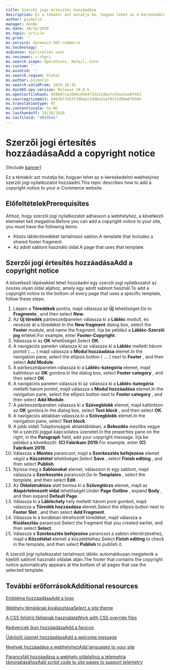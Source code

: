 ```yaml
---
title: Szerzői jogi értesítés hozzáadása
description: Ez a témakör azt mutatja be, hogyan lehet az e-kereskedelmi webhelyhez szerzői jogi nyilatkozatot hozzáadni.
author: psimolin
manager: AnnBe
ms.date: 10/16/2020
ms.topic: article
ms.prod: ''
ms.service: dynamics-365-commerce
ms.technology: ''
audience: Application user
ms.reviewer: v-chgri
ms.search.scope: Operations, Retail, Core
ms.custom: ''
ms.assetid: ''
ms.search.region: Global
ms.author: psimolin
ms.search.validFrom: 2019-10-31
ms.dyn365.ops.version: Release 10.0.5
ms.openlocfilehash: 838047cac694c65047332e146a7c43ee2ae0f401
ms.sourcegitcommit: b063bf3a52f19baa11ddba31ef9313d58a0f610e
ms.translationtype: HT
ms.contentlocale: hu-HU
ms.lasthandoff: 10/16/2020
ms.locfileid: "4019541"
---
```

# <a name="add-a-copyright-notice"></a><span data-ttu-id="7c81f-103">Szerzői jogi értesítés hozzáadása</span><span class="sxs-lookup"><span data-stu-id="7c81f-103">Add a copyright notice</span></span>

[!include [banner](includes/banner.md)]

<span data-ttu-id="7c81f-104">Ez a témakör azt mutatja be, hogyan lehet az e-kereskedelmi webhelyhez szerzői jogi nyilatkozatot hozzáadni.</span><span class="sxs-lookup"><span data-stu-id="7c81f-104">This topic describes how to add a copyright notice to your e-Commerce website.</span></span>

## <a name="prerequisites"></a><span data-ttu-id="7c81f-105">Előfeltételek</span><span class="sxs-lookup"><span data-stu-id="7c81f-105">Prerequisites</span></span>

<span data-ttu-id="7c81f-106">Ahhoz, hogy szerzői jogi nyilatkozatot adhasson a webhelyhez, a következő elemeket kell megadnia:</span><span class="sxs-lookup"><span data-stu-id="7c81f-106">Before you can add a copyright notice to your site, you must have the following items:</span></span>

- <span data-ttu-id="7c81f-107">Közös lábléctöredéket tartalmazó sablon.</span><span class="sxs-lookup"><span data-stu-id="7c81f-107">A template that includes a shared footer fragment.</span></span>
- <span data-ttu-id="7c81f-108">Az adott sablont használó oldal.</span><span class="sxs-lookup"><span data-stu-id="7c81f-108">A page that uses that template.</span></span>

## <a name="add-a-copyright-notice"></a><span data-ttu-id="7c81f-109">Szerzői jogi értesítés hozzáadása</span><span class="sxs-lookup"><span data-stu-id="7c81f-109">Add a copyright notice</span></span>

<span data-ttu-id="7c81f-110">A következő lépésekkel lehet hozzáadni egy szerzői jogi nyilatkozatot az összes olyan oldal aljához, amely egy adott sablont használ.</span><span class="sxs-lookup"><span data-stu-id="7c81f-110">To add a copyright notice to the bottom of every page that uses a specific template, follow these steps.</span></span>

1. <span data-ttu-id="7c81f-111">Lépjen a **Töredékek** pontra, majd válassza az **Új** lehetőséget.</span><span class="sxs-lookup"><span data-stu-id="7c81f-111">Go to **Fragments** , and then select **New**.</span></span>
1. <span data-ttu-id="7c81f-112">Az **Új töredék** párbeszédpanelen válassza ki a **Lábléc** modult, és nevezze át a töredéket.</span><span class="sxs-lookup"><span data-stu-id="7c81f-112">In the **New fragment** dialog box, select the **Footer** module, and name the fragment.</span></span> <span data-ttu-id="7c81f-113">Írja be például a **Lábléc-Szerzői jog** értéket.</span><span class="sxs-lookup"><span data-stu-id="7c81f-113">For example, enter **Footer-Copyright**.</span></span>
1. <span data-ttu-id="7c81f-114">Válassza ki az **OK** lehetőséget.</span><span class="sxs-lookup"><span data-stu-id="7c81f-114">Select **OK**.</span></span>
1. <span data-ttu-id="7c81f-115">A navigációs panelen válassza ki az válassza ki a **Lábléc** melletti három pontot ( **…** ) majd válassza a **Modul hozzáadása** elemet.</span><span class="sxs-lookup"><span data-stu-id="7c81f-115">In the navigation pane, select the ellipsis button ( **...** ) next to **Footer** , and then select **Add Module**.</span></span>
1. <span data-ttu-id="7c81f-116">A párbeszédpanelen válassza ki a **Lábléc-kategória** elemet, majd kattintson az **OK** gombra.</span><span class="sxs-lookup"><span data-stu-id="7c81f-116">In the dialog box, select **Footer category** , and then select **OK**.</span></span>
1. <span data-ttu-id="7c81f-117">A navigációs panelen válassza ki az válassza ki a **Lábléc-kategória** melletti három pontot, majd válassza a **Modul hozzáadása** elemet.</span><span class="sxs-lookup"><span data-stu-id="7c81f-117">In the navigation pane, select the ellipsis button next to **Footer category** , and then select **Add Module**.</span></span>
1. <span data-ttu-id="7c81f-118">A párbeszédpanelen válassza ki a **Szövegblokk** elemet, majd kattintson az **OK** gombra.</span><span class="sxs-lookup"><span data-stu-id="7c81f-118">In the dialog box, select **Text block** , and then select **OK**.</span></span>
1. <span data-ttu-id="7c81f-119">A navigációs ablakban válassza ki a **Szövegblokk** elemet.</span><span class="sxs-lookup"><span data-stu-id="7c81f-119">In the navigation pane, select **Text block**.</span></span>
1. <span data-ttu-id="7c81f-120">A jobb oldali Tulajdonságok ablaktáblában, a **Bekezdés** mezőbe vegye fel a szerzői joggal kapcsolatos üzenetet.</span><span class="sxs-lookup"><span data-stu-id="7c81f-120">In the properties pane on the right, in the **Paragraph** field, add your copyright message.</span></span> <span data-ttu-id="7c81f-121">Írja be például a következőt: **(C) Fabrikam 2019**.</span><span class="sxs-lookup"><span data-stu-id="7c81f-121">For example, enter **(C) Fabrikam 2019**.</span></span>
1. <span data-ttu-id="7c81f-122">Válassza a **Mentés** parancsot, majd a **Szerkesztés befejezése** elemet végül a **Közzététel** lehetőséget.</span><span class="sxs-lookup"><span data-stu-id="7c81f-122">Select **Save** , select **Finish editing** , and then select **Publish**.</span></span>
1. <span data-ttu-id="7c81f-123">Nyissa meg a **Sablonokat** elemet, válasszon ki egy sablont, majd válassza a **Szerkesztés** parancsot.</span><span class="sxs-lookup"><span data-stu-id="7c81f-123">Go to **Templates** , select the template, and then select **Edit**.</span></span>
1. <span data-ttu-id="7c81f-124">Az **Oldalstruktúra** alatt bontsa ki a **Szövegtörzs** elemet, majd az **Alapértelmezett oldal** lehetőséget.</span><span class="sxs-lookup"><span data-stu-id="7c81f-124">Under **Page Outline** , expand **Body** , and then expand **Default Page**.</span></span>
1. <span data-ttu-id="7c81f-125">Válassza ki a **Lábléchely** hely melletti három pont gombot, majd válassza a **Töredék hozzáadása** elemet.</span><span class="sxs-lookup"><span data-stu-id="7c81f-125">Select the ellipsis button next to **Footer Slot** , and then select **Add Fragment**.</span></span>
1. <span data-ttu-id="7c81f-126">Válassza ki a korábban létrehozott töredéket, majd válassza a **Kiválasztás** parancsot.</span><span class="sxs-lookup"><span data-stu-id="7c81f-126">Select the fragment that you created earlier, and then select **Select**.</span></span>
1. <span data-ttu-id="7c81f-127">Válassza a **Szerkesztés befejezése** parancsot a sablon ellenőrzéséhez, majd a **Közzététel** elemet a közzétételhez.</span><span class="sxs-lookup"><span data-stu-id="7c81f-127">Select **Finish editing** to check in the template, and then select **Publish** to publish it.</span></span>

<span data-ttu-id="7c81f-128">A szerzői jogi nyilatkozatot tartalmazó lábléc automatikusan megjelenik a kijelölt sablont használó oldalak alján.</span><span class="sxs-lookup"><span data-stu-id="7c81f-128">The footer that contains the copyright notice automatically appears at the bottom of all pages that use the selected template.</span></span>

## <a name="additional-resources"></a><span data-ttu-id="7c81f-129">További erőforrások</span><span class="sxs-lookup"><span data-stu-id="7c81f-129">Additional resources</span></span>

[<span data-ttu-id="7c81f-130">Embléma hozzáadása</span><span class="sxs-lookup"><span data-stu-id="7c81f-130">Add a logo</span></span>](add-logo.md)

[<span data-ttu-id="7c81f-131">Webhely témájának kiválasztása</span><span class="sxs-lookup"><span data-stu-id="7c81f-131">Select a site theme</span></span>](select-site-theme.md)

[<span data-ttu-id="7c81f-132">A CSS felülíró fájljainak használata</span><span class="sxs-lookup"><span data-stu-id="7c81f-132">Work with CSS override files</span></span>](css-override-files.md)

[<span data-ttu-id="7c81f-133">Kedvencek ikon hozzáadása</span><span class="sxs-lookup"><span data-stu-id="7c81f-133">Add a favicon</span></span>](add-favicon.md)

[<span data-ttu-id="7c81f-134">Üdvözlő üzenet hozzáadása</span><span class="sxs-lookup"><span data-stu-id="7c81f-134">Add a welcome message</span></span>](add-welcome-message.md)

[<span data-ttu-id="7c81f-135">Nyelvek hozzáadása a webhelyhez</span><span class="sxs-lookup"><span data-stu-id="7c81f-135">Add languages to your site</span></span>](add-languages-to-site.md)

[<span data-ttu-id="7c81f-136">Parancsfájl hozzáadása a webhely oldalaihoz a telemetria támogatásához</span><span class="sxs-lookup"><span data-stu-id="7c81f-136">Add script code to site pages to support telemetry</span></span>](add-telemetry.md)

